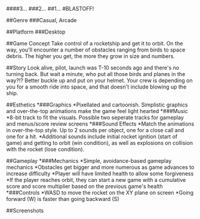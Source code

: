 ####3... 
###2... 
##1... 
#BLASTOFF!

##Genre
###Casual, Arcade

##Platform
###Desktop


##Game Concept
Take control of a rocketship and get it to orbit.
On the way, you'll encounter a number of obstacles
ranging from birds to space debris.
The higher you get, the more they grow in size and numbers.


##Story
Look alive, pilot, launch was T-10 seconds ago and there's no turning back. 
But wait a minute, who put all those birds and planes in the way?!? 
Better buckle up and put on your helmet. Your crew is depending on you 
for a smooth ride into space, and that doesn't include blowing up the ship.


##Esthetics
*###Graphics
	*Pixellated and cartoonish. Simplistic graphics and over-the-top animations make the game feel light hearted
*###Music
	*8-bit track to fit the visuals. Possible two seperate tracks for gameplay and menus/score review screens
*###Sound Effects
	*Match the animations in over-the-top style. Up to 2 sounds per object, one for a close call and one for a hit.
	*Additional sounds include initial rocket ignition (start of game) and getting to orbit (win condition), as well as explosions on collision with the rocket (lose condition).


##Gameplay
*###Mechanics
	*Simple, avoidance-based gameplay mechanics
	*Obstacles get bigger and more numerous as game advances to increase difficulty
	*Player will have limited health to allow some forgiveness
	*If the player reaches orbit, they can start a new game with a cumulative score and score multiplier based on the previous game's health
*###Controls
	*WASD to move the rocket on the XY plane on screen
	*Going forward (W) is faster than going backward (S)


##Screenshots
